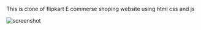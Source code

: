 This is clone of flipkart E commerse shoping website using html css and js

![screenshot](https://user-images.githubusercontent.com/112718846/201001469-174e8cfc-1922-4601-87a7-cd45a0225c05.png)
